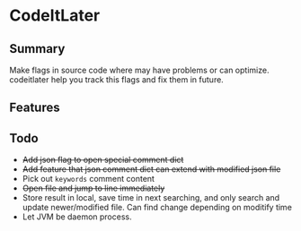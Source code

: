 # CodeItLater

## Summary
Make flags in source code where may have problems or can optimize. codeitlater help you track this flags and fix them in future.

## Features


## Todo

+ ~~Add json flag to open special comment dict~~
+ ~~Add feature that json comment dict can extend with modified json file~~
+ Pick out `keywords` comment content
+ ~~Open file and jump to line immediately~~
+ Store result in local, save time in next searching, and only search and update newer/modified file. Can find change depending on moditify time
+ Let JVM be daemon process.
